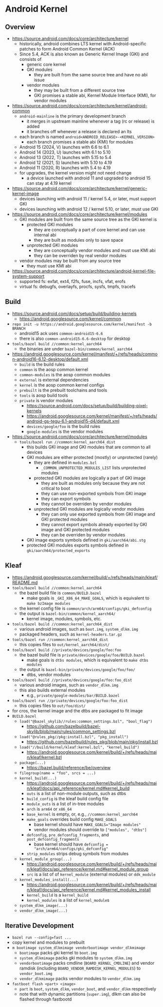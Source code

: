 Android Kernel
==============

## Overview

- <https://source.android.com/docs/core/architecture/kernel>
  - historically, android combines LTS kernel with Android-specific patches to
    form Android Common Kernel (ACK)
  - Since 5.4, ACK is also known as Generic Kernel Image (GKI) and consists of
    - generic core kernel
    - GKI modules
      - they are built from the same source tree and have no abi issue
    - vendor modules
      - they may be built from a different source tree
      - GKI promises a stable abi, Kernel Module Interface (KMI), for vendor
        modules
- <https://source.android.com/docs/core/architecture/kernel/android-common>
  - `android-mainline` is the primary development branch
    - it merges in upstream mainline whenever a tag (rc or release) is added
    - it branches off whenever a release is declared an lts
  - each branch is named `android<ANDROID_RELEASE>-<KERNEL_VERSION>`
    - each branch promises a stable abi (KMI) for modules
  - Android 15 (2024, V) launches with 6.6 to 6.1
  - Android 14 (2023, U) launches with 6.1 to 5.10
  - Android 13 (2022, T) launches with 5.15 to 5.4
  - Android 12 (2021, S) launches with 5.10 to 4.19
  - Android 11 (2020, R) launches with 5.4 to 4.19
  - for upgrades, the kernel version might not need change
    - a device launched with android 11 and upgraded to android 15 can stay at
      4.19 kernel
- <https://source.android.com/docs/core/architecture/kernel/generic-kernel-image>
  - devices launching with android 11 / kernel 5.4, or later, must support GKI
  - devices launching with android 12 / kernel 5.10, or later, must use GKI
- <https://source.android.com/docs/core/architecture/kernel/modules>
  - GKI modules are built from the same source tree as the GKI kernel is
    - protected GKI modules
      - they are conceptually a part of core kernel and can use internal abi
      - they are built as modules only to save space
    - unprotected GKI modules
      - they are conceptually vendor modules and must use KMI abi
      - they can be overriden by real vendor modules
  - vendor modules may be built from any source tree
    - they must use KMI abi
- <https://source.android.com/docs/core/architecture/android-kernel-file-system-support>
  - supported fs: exfat, ext4, f2fs, fuse, incfs, vfat, erofs
  - virtual fs: debugfs, overlayfs, procfs, sysfs, tmpfs, tracefs

## Build

- <https://source.android.com/docs/setup/build/building-kernels>
  - <https://android.googlesource.com/kernel/common>
- `repo init -u https://android.googlesource.com/kernel/manifest -b BRANCH`
  - android15 ack uses `common-android15-6.6`
  - there is also `common-android15-6.6-desktop` for desktop
- `tools/bazel build //common:kernel_aarch64`
  - the binaries are under `bazel-bin/common/kernel_aarch64`
- <https://android.googlesource.com/kernel/manifest/+/refs/heads/common-android16-6.12-desktop/default.xml>
  - `build` is the build rules
  - `common` is the aosp common kernel
  - `common-modules` is the aosp common modules
  - `external` is external dependencies
  - `kernel` is the aosp common kernel configs
  - `prebuilt` is the prebuilt toolchains and tools
  - `tools` is aosp build tools
  - `private` is vendor modules
    - <https://source.android.com/docs/setup/build/building-pixel-kernels>
    - <https://android.googlesource.com/kernel/manifest/+/refs/heads/android-gs-tegu-6.1-android15-d4/default.xml>
    - `devices/google/foo` is the build rules
    - `google-modules` is the vendor modules
- <https://source.android.com/docs/core/architecture/kernel/modules>
  - `tools/bazel run //common:kernel_aarch64_dist`
    - this builds GKI image and GKI modules that are common to all devices
    - GKI modules are either protected (mostly) or unprotected (rarely)
      - they are defined in `modules.bzl`
        - `_COMMON_UNPROTECTED_MODULES_LIST` lists unprotected modules
      - protected GKI modules are logically a part of GKI image
        - they are built as modules only because they are not critical to boot
        - they can use non-exported symbols from GKI image
        - they can export symbols
        - they cannot be overriden by vendor modules
      - unprotected GKI modules are logically vendor modules
        - they can only use exported symbols from GKI image and GKI protected
          modules
        - they cannot export symbols already exported by GKI image and GKI
          protected modules
        - they can be overriden by vendor modules
    - GKI image exports symbols defined in `gki/aarch64/abi.stg`
    - protected GKI modules exports symbols defined in
      `gki/aarch64/protected_exports`

## Kleaf

- <https://android.googlesource.com/kernel/build/+/refs/heads/main/kleaf/README.md>
- `tools/bazel build //common:kernel_aarch64`
  - the bazel build file is `common/BUILD.bazel`
    - make goals is `_GKI_X86_64_MAKE_GOALS`, which is equivalent to
      `make bzImage modules`
  - the kernel config file is `common/arch/arm64/configs/gki_defconfig`
  - the output is `bazel-bin/common/kernel_aarch64/`
    - kernel image, modules, symbols, etc.
- `tools/bazel build //common:kernel_aarch64_dist`
  - various android images, such as `boot.img`, `system_dlkm.img`
  - packaged headers, such as `kernel-headers.tar.gz`
- `tools/bazel run //common:kernel_aarch64_dist`
  - this copies files to `out/kernel_aarch64/dist/`
- `tools/bazel build //private/devices/google/foo:foo`
  - the bazel build file is `private/devices/google/foo/BUILD.bazel`
    - make goals is `dtbs modules`, which is equivalent to `make dtbs modules`
  - the output is `bazel-bin/private/devices/google/foo/foo/`
    - dtbs, vendor modules
- `tools/bazel build //private/devices/google/foo:foo_dist`
  - various android images, such as `vendor_dlkm.img`
  - this also builds external modules
    - e.g., `private/google-modules/bar/BUILD.bazel`
- `tools/bazel run //private/devices/google/foo:foo_dist`
  - this copies files to `out/foo/dist/`
- for cros, the kernel image and the dtbs are packaged to fit image
- `BUILD.bazel`
  - `load("@bazel_skylib//rules:common_settings.bzl", "bool_flag")`
    - <https://github.com/bazelbuild/bazel-skylib/blob/main/rules/common_settings.bzl>
  - `load("@rules_pkg//pkg:install.bzl", "pkg_install")`
    - <https://github.com/bazelbuild/rules_pkg/blob/main/pkg/install.bzl>
  - `load("//build/kernel/kleaf:kernel.bzl", "kernel_build")`
    - <https://android.googlesource.com/kernel/build/+/refs/heads/main/kleaf/kernel.bzl>
  - `package(...)`
    - <https://bazel.build/reference/be/overview>
  - `filegroup(name = "foo", srcs = ...)`
  - `kernel_build(...)`
    - <https://android.googlesource.com/kernel/build/+/refs/heads/main/kleaf/docs/api_reference/kernel.md#kernel_build>
    - `outs` is a list of non-module outputs, such as dtbs
    - `build_config` is the kleaf build config file
    - `module_outs`  is a list of in-tree modules
    - `arch` is `arm64` or `x86_64`
    - `base_kernel` is empty, or, e.g., `//common:kernel_aarch64`
    - `make_goals` overrides build config `MAKE_GOALS`
      - base kernel should have `MAKE_GOALS="Image modules"`
      - vendor modules should override to `["modules", "dtbs"]`
    - `defconfig`, `pre_defconfig_fragments`, and `post_defconfig_fragments`
      - base kernel should have `defconfig = "arch/arm64/configs/gki_defconfig"`
    - `strip_modules` strips debug symbols from modules
  - `kernel_module_group(...)`
    - <https://android.googlesource.com/kernel/build/+/refs/heads/main/kleaf/docs/api_reference/kernel.md#kernel_module_group>
    - `src` is a list of of `kernel_module` (external modules) or `ddk_module`
  - `kernel_modules_install(...)`
    - <https://android.googlesource.com/kernel/build/+/refs/heads/main/kleaf/docs/api_reference/kernel.md#kernel_modules_install>
    - `kernel_build` is a `kernel_build`
    - `kernel_modules` is a list of `kernel_module`s
  - `system_dlkm_image(...)`
  - `vendor_dlkm_image(...)`

## Iterative Development

- `bazel run --config=fast ...`
- copy kernel and modules to prebuilt
- `m bootimage system_dlkmimage vendorbootimage vendor_dlkmimage`
  - `bootimage` packs gki kernel to `boot.img`
  - `system_dlkmimage` packs gki modules to `system_dlkm.img`
  - `vendorbootimage` packs cmdline (`BOARD_KERNEL_CMDLINE`) and vendor
    ramdisk (including `BOARD_VENDOR_RAMDISK_KERNEL_MODULES`) to
    `vendor_boot.img`
  - `vendor_dlkmimage` packs vendor modules to `vendor_dlkm.img`
- `fastboot flash <part> <image>`
  - `part` is `boot`, `system_dlkm`, `vendor_boot`, and `vendor_dlkm`
    respectively
  - note that with dynamic partitions (`super.img`), dlkm can also be flashed
    through fastbootd
